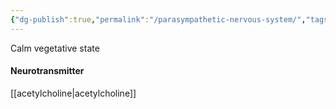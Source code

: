 ```yaml
---
{"dg-publish":true,"permalink":"/parasympathetic-nervous-system/","tags":["compilation"]}
---
```


Calm vegetative state 
#### Neurotransmitter
[[acetylcholine\|acetylcholine]]
